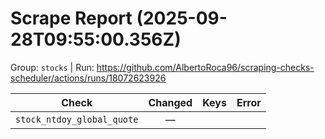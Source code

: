 # Scrape Report (2025-09-28T09:55:00.356Z)

Group: `stocks`  |  Run: https://github.com/AlbertoRoca96/scraping-checks-scheduler/actions/runs/18072623926

| Check | Changed | Keys | Error |
|---|:---:|:--|:--|
| `stock_ntdoy_global_quote` | — |  |  |
